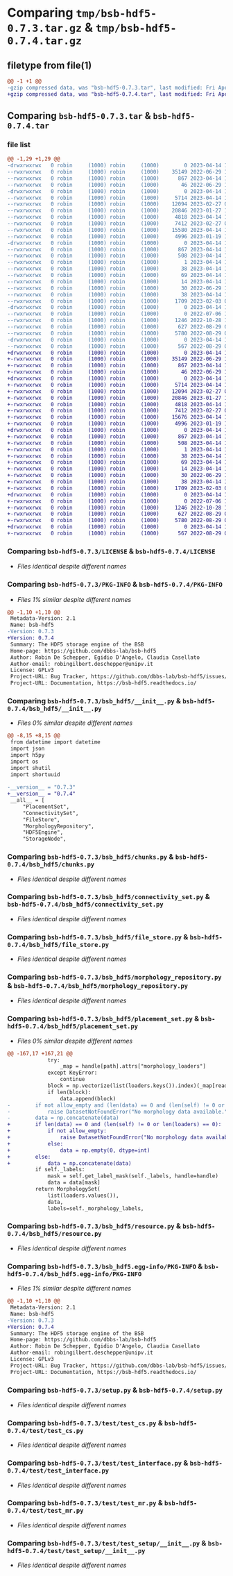 # Comparing `tmp/bsb-hdf5-0.7.3.tar.gz` & `tmp/bsb-hdf5-0.7.4.tar.gz`

## filetype from file(1)

```diff
@@ -1 +1 @@
-gzip compressed data, was "bsb-hdf5-0.7.3.tar", last modified: Fri Apr 14 13:54:42 2023, max compression
+gzip compressed data, was "bsb-hdf5-0.7.4.tar", last modified: Fri Apr 14 14:11:49 2023, max compression
```

## Comparing `bsb-hdf5-0.7.3.tar` & `bsb-hdf5-0.7.4.tar`

### file list

```diff
@@ -1,29 +1,29 @@
-drwxrwxrwx   0 robin     (1000) robin     (1000)        0 2023-04-14 13:54:42.213310 bsb-hdf5-0.7.3/
--rwxrwxrwx   0 robin     (1000) robin     (1000)    35149 2022-06-29 13:00:24.000000 bsb-hdf5-0.7.3/LICENSE
--rwxrwxrwx   0 robin     (1000) robin     (1000)      867 2023-04-14 13:54:42.211310 bsb-hdf5-0.7.3/PKG-INFO
--rwxrwxrwx   0 robin     (1000) robin     (1000)       46 2022-06-29 13:00:24.000000 bsb-hdf5-0.7.3/README.md
-drwxrwxrwx   0 robin     (1000) robin     (1000)        0 2023-04-14 13:54:42.032283 bsb-hdf5-0.7.3/bsb_hdf5/
--rwxrwxrwx   0 robin     (1000) robin     (1000)     5714 2023-04-14 13:48:25.000000 bsb-hdf5-0.7.3/bsb_hdf5/__init__.py
--rwxrwxrwx   0 robin     (1000) robin     (1000)    12094 2023-02-27 09:01:37.000000 bsb-hdf5-0.7.3/bsb_hdf5/chunks.py
--rwxrwxrwx   0 robin     (1000) robin     (1000)    20846 2023-01-27 13:40:35.000000 bsb-hdf5-0.7.3/bsb_hdf5/connectivity_set.py
--rwxrwxrwx   0 robin     (1000) robin     (1000)     4818 2023-04-14 13:25:49.000000 bsb-hdf5-0.7.3/bsb_hdf5/file_store.py
--rwxrwxrwx   0 robin     (1000) robin     (1000)     7412 2023-02-27 09:01:37.000000 bsb-hdf5-0.7.3/bsb_hdf5/morphology_repository.py
--rwxrwxrwx   0 robin     (1000) robin     (1000)    15580 2023-04-14 13:45:55.000000 bsb-hdf5-0.7.3/bsb_hdf5/placement_set.py
--rwxrwxrwx   0 robin     (1000) robin     (1000)     4996 2023-01-19 16:34:25.000000 bsb-hdf5-0.7.3/bsb_hdf5/resource.py
-drwxrwxrwx   0 robin     (1000) robin     (1000)        0 2023-04-14 13:54:42.088251 bsb-hdf5-0.7.3/bsb_hdf5.egg-info/
--rwxrwxrwx   0 robin     (1000) robin     (1000)      867 2023-04-14 13:54:41.000000 bsb-hdf5-0.7.3/bsb_hdf5.egg-info/PKG-INFO
--rwxrwxrwx   0 robin     (1000) robin     (1000)      508 2023-04-14 13:54:41.000000 bsb-hdf5-0.7.3/bsb_hdf5.egg-info/SOURCES.txt
--rwxrwxrwx   0 robin     (1000) robin     (1000)        1 2023-04-14 13:54:41.000000 bsb-hdf5-0.7.3/bsb_hdf5.egg-info/dependency_links.txt
--rwxrwxrwx   0 robin     (1000) robin     (1000)       38 2023-04-14 13:54:41.000000 bsb-hdf5-0.7.3/bsb_hdf5.egg-info/entry_points.txt
--rwxrwxrwx   0 robin     (1000) robin     (1000)       69 2023-04-14 13:54:41.000000 bsb-hdf5-0.7.3/bsb_hdf5.egg-info/requires.txt
--rwxrwxrwx   0 robin     (1000) robin     (1000)       14 2023-04-14 13:54:41.000000 bsb-hdf5-0.7.3/bsb_hdf5.egg-info/top_level.txt
--rwxrwxrwx   0 robin     (1000) robin     (1000)       30 2022-06-29 13:00:24.000000 bsb-hdf5-0.7.3/pyproject.toml
--rwxrwxrwx   0 robin     (1000) robin     (1000)       38 2023-04-14 13:54:42.213310 bsb-hdf5-0.7.3/setup.cfg
--rwxrwxrwx   0 robin     (1000) robin     (1000)     1709 2023-02-03 09:58:50.000000 bsb-hdf5-0.7.3/setup.py
-drwxrwxrwx   0 robin     (1000) robin     (1000)        0 2023-04-14 13:54:42.185691 bsb-hdf5-0.7.3/test/
--rwxrwxrwx   0 robin     (1000) robin     (1000)        0 2022-07-06 12:17:39.000000 bsb-hdf5-0.7.3/test/__init__.py
--rwxrwxrwx   0 robin     (1000) robin     (1000)     1246 2022-10-28 11:06:16.000000 bsb-hdf5-0.7.3/test/test_cs.py
--rwxrwxrwx   0 robin     (1000) robin     (1000)      627 2022-08-29 08:38:25.000000 bsb-hdf5-0.7.3/test/test_interface.py
--rwxrwxrwx   0 robin     (1000) robin     (1000)     5780 2022-08-29 08:38:25.000000 bsb-hdf5-0.7.3/test/test_mr.py
-drwxrwxrwx   0 robin     (1000) robin     (1000)        0 2023-04-14 13:54:42.200308 bsb-hdf5-0.7.3/test/test_setup/
--rwxrwxrwx   0 robin     (1000) robin     (1000)      567 2022-08-29 08:38:25.000000 bsb-hdf5-0.7.3/test/test_setup/__init__.py
+drwxrwxrwx   0 robin     (1000) robin     (1000)        0 2023-04-14 14:11:49.819113 bsb-hdf5-0.7.4/
+-rwxrwxrwx   0 robin     (1000) robin     (1000)    35149 2022-06-29 13:00:24.000000 bsb-hdf5-0.7.4/LICENSE
+-rwxrwxrwx   0 robin     (1000) robin     (1000)      867 2023-04-14 14:11:49.818114 bsb-hdf5-0.7.4/PKG-INFO
+-rwxrwxrwx   0 robin     (1000) robin     (1000)       46 2022-06-29 13:00:24.000000 bsb-hdf5-0.7.4/README.md
+drwxrwxrwx   0 robin     (1000) robin     (1000)        0 2023-04-14 14:11:49.689609 bsb-hdf5-0.7.4/bsb_hdf5/
+-rwxrwxrwx   0 robin     (1000) robin     (1000)     5714 2023-04-14 14:09:16.000000 bsb-hdf5-0.7.4/bsb_hdf5/__init__.py
+-rwxrwxrwx   0 robin     (1000) robin     (1000)    12094 2023-02-27 09:01:37.000000 bsb-hdf5-0.7.4/bsb_hdf5/chunks.py
+-rwxrwxrwx   0 robin     (1000) robin     (1000)    20846 2023-01-27 13:40:35.000000 bsb-hdf5-0.7.4/bsb_hdf5/connectivity_set.py
+-rwxrwxrwx   0 robin     (1000) robin     (1000)     4818 2023-04-14 13:25:49.000000 bsb-hdf5-0.7.4/bsb_hdf5/file_store.py
+-rwxrwxrwx   0 robin     (1000) robin     (1000)     7412 2023-02-27 09:01:37.000000 bsb-hdf5-0.7.4/bsb_hdf5/morphology_repository.py
+-rwxrwxrwx   0 robin     (1000) robin     (1000)    15676 2023-04-14 14:09:02.000000 bsb-hdf5-0.7.4/bsb_hdf5/placement_set.py
+-rwxrwxrwx   0 robin     (1000) robin     (1000)     4996 2023-01-19 16:34:25.000000 bsb-hdf5-0.7.4/bsb_hdf5/resource.py
+drwxrwxrwx   0 robin     (1000) robin     (1000)        0 2023-04-14 14:11:49.751378 bsb-hdf5-0.7.4/bsb_hdf5.egg-info/
+-rwxrwxrwx   0 robin     (1000) robin     (1000)      867 2023-04-14 14:11:49.000000 bsb-hdf5-0.7.4/bsb_hdf5.egg-info/PKG-INFO
+-rwxrwxrwx   0 robin     (1000) robin     (1000)      508 2023-04-14 14:11:49.000000 bsb-hdf5-0.7.4/bsb_hdf5.egg-info/SOURCES.txt
+-rwxrwxrwx   0 robin     (1000) robin     (1000)        1 2023-04-14 14:11:49.000000 bsb-hdf5-0.7.4/bsb_hdf5.egg-info/dependency_links.txt
+-rwxrwxrwx   0 robin     (1000) robin     (1000)       38 2023-04-14 14:11:49.000000 bsb-hdf5-0.7.4/bsb_hdf5.egg-info/entry_points.txt
+-rwxrwxrwx   0 robin     (1000) robin     (1000)       69 2023-04-14 14:11:49.000000 bsb-hdf5-0.7.4/bsb_hdf5.egg-info/requires.txt
+-rwxrwxrwx   0 robin     (1000) robin     (1000)       14 2023-04-14 14:11:49.000000 bsb-hdf5-0.7.4/bsb_hdf5.egg-info/top_level.txt
+-rwxrwxrwx   0 robin     (1000) robin     (1000)       30 2022-06-29 13:00:24.000000 bsb-hdf5-0.7.4/pyproject.toml
+-rwxrwxrwx   0 robin     (1000) robin     (1000)       38 2023-04-14 14:11:49.820112 bsb-hdf5-0.7.4/setup.cfg
+-rwxrwxrwx   0 robin     (1000) robin     (1000)     1709 2023-02-03 09:58:50.000000 bsb-hdf5-0.7.4/setup.py
+drwxrwxrwx   0 robin     (1000) robin     (1000)        0 2023-04-14 14:11:49.792390 bsb-hdf5-0.7.4/test/
+-rwxrwxrwx   0 robin     (1000) robin     (1000)        0 2022-07-06 12:17:39.000000 bsb-hdf5-0.7.4/test/__init__.py
+-rwxrwxrwx   0 robin     (1000) robin     (1000)     1246 2022-10-28 11:06:16.000000 bsb-hdf5-0.7.4/test/test_cs.py
+-rwxrwxrwx   0 robin     (1000) robin     (1000)      627 2022-08-29 08:38:25.000000 bsb-hdf5-0.7.4/test/test_interface.py
+-rwxrwxrwx   0 robin     (1000) robin     (1000)     5780 2022-08-29 08:38:25.000000 bsb-hdf5-0.7.4/test/test_mr.py
+drwxrwxrwx   0 robin     (1000) robin     (1000)        0 2023-04-14 14:11:49.805112 bsb-hdf5-0.7.4/test/test_setup/
+-rwxrwxrwx   0 robin     (1000) robin     (1000)      567 2022-08-29 08:38:25.000000 bsb-hdf5-0.7.4/test/test_setup/__init__.py
```

### Comparing `bsb-hdf5-0.7.3/LICENSE` & `bsb-hdf5-0.7.4/LICENSE`

 * *Files identical despite different names*

### Comparing `bsb-hdf5-0.7.3/PKG-INFO` & `bsb-hdf5-0.7.4/PKG-INFO`

 * *Files 1% similar despite different names*

```diff
@@ -1,10 +1,10 @@
 Metadata-Version: 2.1
 Name: bsb-hdf5
-Version: 0.7.3
+Version: 0.7.4
 Summary: The HDF5 storage engine of the BSB
 Home-page: https://github.com/dbbs-lab/bsb-hdf5
 Author: Robin De Schepper, Egidio D'Angelo, Claudia Casellato
 Author-email: robingilbert.deschepper@unipv.it
 License: GPLv3
 Project-URL: Bug Tracker, https://github.com/dbbs-lab/bsb-hdf5/issues/
 Project-URL: Documentation, https://bsb-hdf5.readthedocs.io/
```

### Comparing `bsb-hdf5-0.7.3/bsb_hdf5/__init__.py` & `bsb-hdf5-0.7.4/bsb_hdf5/__init__.py`

 * *Files 0% similar despite different names*

```diff
@@ -8,15 +8,15 @@
 from datetime import datetime
 import json
 import h5py
 import os
 import shutil
 import shortuuid
 
-__version__ = "0.7.3"
+__version__ = "0.7.4"
 __all__ = [
     "PlacementSet",
     "ConnectivitySet",
     "FileStore",
     "MorphologyRepository",
     "HDF5Engine",
     "StorageNode",
```

### Comparing `bsb-hdf5-0.7.3/bsb_hdf5/chunks.py` & `bsb-hdf5-0.7.4/bsb_hdf5/chunks.py`

 * *Files identical despite different names*

### Comparing `bsb-hdf5-0.7.3/bsb_hdf5/connectivity_set.py` & `bsb-hdf5-0.7.4/bsb_hdf5/connectivity_set.py`

 * *Files identical despite different names*

### Comparing `bsb-hdf5-0.7.3/bsb_hdf5/file_store.py` & `bsb-hdf5-0.7.4/bsb_hdf5/file_store.py`

 * *Files identical despite different names*

### Comparing `bsb-hdf5-0.7.3/bsb_hdf5/morphology_repository.py` & `bsb-hdf5-0.7.4/bsb_hdf5/morphology_repository.py`

 * *Files identical despite different names*

### Comparing `bsb-hdf5-0.7.3/bsb_hdf5/placement_set.py` & `bsb-hdf5-0.7.4/bsb_hdf5/placement_set.py`

 * *Files 0% similar despite different names*

```diff
@@ -167,17 +167,21 @@
             try:
                 _map = handle[path].attrs["morphology_loaders"]
             except KeyError:
                 continue
             block = np.vectorize(list(loaders.keys()).index)(_map[reader(chunk)])
             if len(block):
                 data.append(block)
-        if not allow_empty and (len(data) == 0 and (len(self) != 0 or len(loaders) == 0)):
-            raise DatasetNotFoundError("No morphology data available.")
-        data = np.concatenate(data)
+        if len(data) == 0 and (len(self) != 0 or len(loaders) == 0):
+            if not allow_empty:
+                raise DatasetNotFoundError("No morphology data available.")
+            else:
+                data = np.empty(0, dtype=int)
+        else:
+            data = np.concatenate(data)
         if self._labels:
             mask = self.get_label_mask(self._labels, handle=handle)
             data = data[mask]
         return MorphologySet(
             list(loaders.values()),
             data,
             labels=self._morphology_labels,
```

### Comparing `bsb-hdf5-0.7.3/bsb_hdf5/resource.py` & `bsb-hdf5-0.7.4/bsb_hdf5/resource.py`

 * *Files identical despite different names*

### Comparing `bsb-hdf5-0.7.3/bsb_hdf5.egg-info/PKG-INFO` & `bsb-hdf5-0.7.4/bsb_hdf5.egg-info/PKG-INFO`

 * *Files 1% similar despite different names*

```diff
@@ -1,10 +1,10 @@
 Metadata-Version: 2.1
 Name: bsb-hdf5
-Version: 0.7.3
+Version: 0.7.4
 Summary: The HDF5 storage engine of the BSB
 Home-page: https://github.com/dbbs-lab/bsb-hdf5
 Author: Robin De Schepper, Egidio D'Angelo, Claudia Casellato
 Author-email: robingilbert.deschepper@unipv.it
 License: GPLv3
 Project-URL: Bug Tracker, https://github.com/dbbs-lab/bsb-hdf5/issues/
 Project-URL: Documentation, https://bsb-hdf5.readthedocs.io/
```

### Comparing `bsb-hdf5-0.7.3/setup.py` & `bsb-hdf5-0.7.4/setup.py`

 * *Files identical despite different names*

### Comparing `bsb-hdf5-0.7.3/test/test_cs.py` & `bsb-hdf5-0.7.4/test/test_cs.py`

 * *Files identical despite different names*

### Comparing `bsb-hdf5-0.7.3/test/test_interface.py` & `bsb-hdf5-0.7.4/test/test_interface.py`

 * *Files identical despite different names*

### Comparing `bsb-hdf5-0.7.3/test/test_mr.py` & `bsb-hdf5-0.7.4/test/test_mr.py`

 * *Files identical despite different names*

### Comparing `bsb-hdf5-0.7.3/test/test_setup/__init__.py` & `bsb-hdf5-0.7.4/test/test_setup/__init__.py`

 * *Files identical despite different names*


